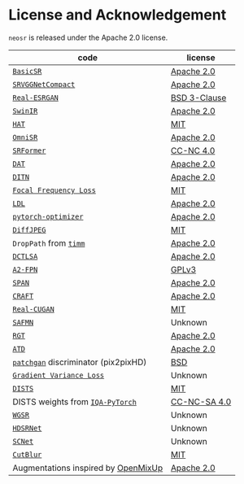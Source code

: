 # License and Acknowledgement

`neosr` is released under the Apache 2.0 license.

| code                                                                                                | license                                                                               			|
|-----------------------------------------------------------------------------------------------------|---------------------------------------------------------------------------------------------------------|
| [`BasicSR`](https://github.com/XPixelGroup/BasicSR)                                                 | [Apache 2.0](https://github.com/XPixelGroup/BasicSR/blob/master/LICENSE.txt)          			|
| [`SRVGGNetCompact`](https://github.com/XPixelGroup/BasicSR/blob/master/basicsr/archs/srvgg_arch.py) | [Apache 2.0](https://github.com/XPixelGroup/BasicSR/blob/master/LICENSE.txt)          			|
| [`Real-ESRGAN`](https://github.com/xinntao/Real-ESRGAN)                                             | [BSD 3-Clause](https://github.com/xinntao/Real-ESRGAN/blob/master/LICENSE)            			|
| [`SwinIR`](https://github.com/JingyunLiang/SwinIR)                                                  | [Apache 2.0](https://github.com/JingyunLiang/SwinIR/blob/main/LICENSE)                			|
| [`HAT`](https://github.com/XPixelGroup/HAT)                                                         | [MIT](https://github.com/XPixelGroup/HAT/blob/main/LICENSE)                           			|
| [`OmniSR`](https://github.com/Francis0625/Omni-SR)                                                  | [Apache 2.0](https://github.com/Francis0625/Omni-SR#license)                          			|
| [`SRFormer`](https://github.com/HVision-NKU/SRFormer)                                               | [CC-NC 4.0](https://github.com/HVision-NKU/SRFormer/blob/main/LICENSE.txt)            			|
| [`DAT`](https://github.com/zhengchen1999/dat)                                                       | [Apache 2.0](https://github.com/zhengchen1999/DAT/blob/main/LICENSE)                  			|
| [`DITN`](https://github.com/yongliuy/DITN)                                                          | [Apache 2.0](https://github.com/yongliuy/DITN/blob/main/LICENSE)                      			|
| [`Focal Frequency Loss`](https://github.com/EndlessSora/focal-frequency-loss)                       | [MIT](https://github.com/EndlessSora/focal-frequency-loss/blob/master/LICENSE.md)     			|
| [`LDL`](https://github.com/csjliang/LDL)                                                            | [Apache 2.0](https://github.com/csjliang/LDL/blob/master/LICENSE)                     			|
| [`pytorch-optimizer`](https://github.com/kozistr/pytorch_optimizer)                                 | [Apache 2.0](https://github.com/kozistr/pytorch_optimizer/blob/main/LICENSE)          			|
| [`DiffJPEG`](https://github.com/mlomnitz/DiffJPEG)                                                  | [MIT](https://github.com/mlomnitz/DiffJPEG/blob/master/LICENSE)                       			|
| `DropPath` from [`timm`](https://github.com/huggingface/pytorch-image-models)                       | [Apache 2.0](https://github.com/huggingface/pytorch-image-models/blob/main/LICENSE)   			|
| [`DCTLSA`](https://github.com/zengkun301/DCTLSA)						      | [Apache 2.0](https://github.com/zengkun301/DCTLSA?tab=readme-ov-file#license)		      		|
| [`A2-FPN`](https://github.com/lironui/A2-FPN)							      | [GPLv3](https://github.com/lironui/A2-FPN/blob/main/LICENSE)			      			|
| [`SPAN`](https://github.com/hongyuanyu/SPAN)							      | [Apache 2.0](https://github.com/hongyuanyu/SPAN/blob/main/LICENSE.txt)		      			|
| [`CRAFT`](https://github.com/AVC2-UESTC/CRAFT-SR)						      | [Apache 2.0](https://github.com/AVC2-UESTC/CRAFT-SR/blob/main/LICENSE.txt)	      			|
| [`Real-CUGAN`](https://github.com/bilibili/ailab)						      | [MIT](https://github.com/bilibili/ailab/blob/main/Real-CUGAN/LICENSE)					|
| [`SAFMN`](https://github.com/sunny2109/SAFMN)							      | Unknown													|
| [`RGT`](https://github.com/zhengchen1999/RGT)							      | [Apache 2.0](https://github.com/zhengchen1999/RGT/blob/main/LICENSE)					|
| [`ATD`](https://github.com/LabShuHangGU/Adaptive-Token-Dictionary)				      | [Apache 2.0](https://github.com/LabShuHangGU/Adaptive-Token-Dictionary/blob/main/LICENSE.txt)		|
| [`patchgan`](https://github.com/NVIDIA/pix2pixHD) discriminator (pix2pixHD)			      | [BSD](https://github.com/NVIDIA/pix2pixHD/blob/master/LICENSE.txt)					|
| [`Gradient Variance Loss`](https://github.com/lusinlu/gradient-variance-loss)			      | Unknown 												|
| [`DISTS`](https://github.com/dingkeyan93/DISTS)						      | [MIT](https://github.com/dingkeyan93/DISTS/blob/master/LICENSE)						|
| DISTS weights from [`IQA-PyTorch`](https://github.com/chaofengc/IQA-PyTorch)			      | [CC-NC-SA 4.0](https://github.com/chaofengc/IQA-PyTorch/blob/main/LICENSE)				|
| [`WGSR`](https://github.com/mandalinadagi/WGSR)						      | Unknown													|
| [`HDSRNet`](https://github.com/hellloxiaotian/HDSRNet/)					      | Unknown													| 
| [`SCNet`](https://github.com/Aitical/SCNet)							      | Unknown													|
| [`CutBlur`](https://github.com/clovaai/cutblur/)						      | [MIT](https://github.com/clovaai/cutblur/blob/master/LICENSE)						|
| Augmentations inspired by [OpenMixUp](https://github.com/Westlake-AI/openmixup)		      | [Apache 2.0](https://github.com/Westlake-AI/openmixup/blob/main/LICENSE)				|
